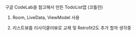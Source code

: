 구글 CodeLab을 참고해서 만든 TodoList앱 (코틀린)

1. Room, LiveData, ViewModel 사용

2. 리스트뷰를 리사이클러뷰로 교체 및 Retrofit2도 추가 할까 생각중

